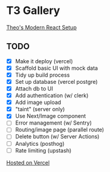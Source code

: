 # T3 Gallery

[Theo's Modern React Setup](https://www.youtube.com/watch?v=d5x0JCZbAJs)

## TODO

- [x] Make it deploy (vercel)
- [x] Scaffold basic UI with mock data
- [x] Tidy up build process
- [x] Set up database (vercel postgre)
- [x] Attach db to UI
- [x] Add authentication (w/ clerk)
- [x] Add image upload
- [x] "taint" (server only)
- [x] Use Next/Image component
- [ ] Error management (w/ Sentry)
- [ ] Routing/image page (parallel route)
- [ ] Delete button (w/ Server Actions)
- [ ] Analytics (posthog)
- [ ] Rate limiting (upstash)

[Hosted on Vercel](https://t3gallery-flax-chi.vercel.app/)
